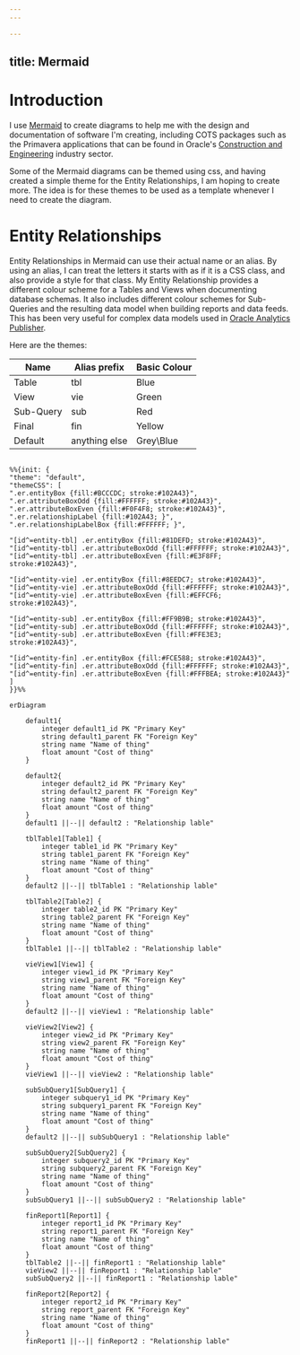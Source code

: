 ```yaml
---
---

---
```

title: Mermaid
---
# Introduction

I use [Mermaid](https://mermaid.js.org) to create diagrams to help me with the design and documentation of software I'm creating, including COTS packages such as the Primavera applications that can be found in Oracle's [Construction and Engineering](https://docs.oracle.com/en/industries/construction-engineering/index.html) industry sector.

Some of the Mermaid diagrams can be themed using css, and having created a simple theme for the Entity Relationships, I am hoping to create more.  The idea is for these themes to be used as a template whenever I need to create the diagram.

# Entity Relationships

Entity Relationships in Mermaid can use their actual name or an alias.  By using an alias, I can treat the letters it starts with as if it is a CSS class, and also provide a style for that class.  My Entity Relationship provides a different colour scheme for a Tables and Views when documenting database schemas.  It also includes different colour schemes for Sub-Queries and the resulting data model when building reports and data feeds.  This has been very useful for complex data models used in [Oracle Analytics Publisher](https://www.oracle.com/uk/middleware/technologies/analytics-publisher.html).

Here are the themes:

| Name      | Alias prefix  | Basic Colour |
| --------- | ------------- | ------------ |
| Table     | tbl           | Blue         |
| View      | vie           | Green        |
| Sub-Query | sub           | Red          |
| Final     | fin           | Yellow       |
| Default   | anything else | Grey\Blue    |

```mermaid

%%{init: {
"theme": "default",
"themeCSS": [
".er.entityBox {fill:#BCCCDC; stroke:#102A43}",
".er.attributeBoxOdd {fill:#FFFFFF; stroke:#102A43}",
".er.attributeBoxEven {fill:#F0F4F8; stroke:#102A43}",
".er.relationshipLabel {fill:#102A43; }",
".er.relationshipLabelBox {fill:#FFFFFF; }",

"[id^=entity-tbl] .er.entityBox {fill:#81DEFD; stroke:#102A43}",
"[id^=entity-tbl] .er.attributeBoxOdd {fill:#FFFFFF; stroke:#102A43}",
"[id^=entity-tbl] .er.attributeBoxEven {fill:#E3F8FF; stroke:#102A43}",

"[id^=entity-vie] .er.entityBox {fill:#8EEDC7; stroke:#102A43}",
"[id^=entity-vie] .er.attributeBoxOdd {fill:#FFFFFF; stroke:#102A43}",
"[id^=entity-vie] .er.attributeBoxEven {fill:#EFFCF6; stroke:#102A43}",

"[id^=entity-sub] .er.entityBox {fill:#FF9B9B; stroke:#102A43}",
"[id^=entity-sub] .er.attributeBoxOdd {fill:#FFFFFF; stroke:#102A43}",
"[id^=entity-sub] .er.attributeBoxEven {fill:#FFE3E3; stroke:#102A43}",

"[id^=entity-fin] .er.entityBox {fill:#FCE588; stroke:#102A43}",
"[id^=entity-fin] .er.attributeBoxOdd {fill:#FFFFFF; stroke:#102A43}",
"[id^=entity-fin] .er.attributeBoxEven {fill:#FFFBEA; stroke:#102A43}"
]
}}%%

erDiagram

    default1{
        integer default1_id PK "Primary Key"
        string default1_parent FK "Foreign Key"
        string name "Name of thing"
        float amount "Cost of thing"
    }

    default2{
        integer default2_id PK "Primary Key"
        string default2_parent FK "Foreign Key"
        string name "Name of thing"
        float amount "Cost of thing"
    }
    default1 ||--|| default2 : "Relationship lable"

    tblTable1[Table1] {
        integer table1_id PK "Primary Key"
        string table1_parent FK "Foreign Key"
        string name "Name of thing"
        float amount "Cost of thing"
    }
    default2 ||--|| tblTable1 : "Relationship lable"

    tblTable2[Table2] {
        integer table2_id PK "Primary Key"
        string table2_parent FK "Foreign Key"
        string name "Name of thing"
        float amount "Cost of thing"
    }
    tblTable1 ||--|| tblTable2 : "Relationship lable"

    vieView1[View1] {
        integer view1_id PK "Primary Key"
        string view1_parent FK "Foreign Key"
        string name "Name of thing"
        float amount "Cost of thing"
    }
    default2 ||--|| vieView1 : "Relationship lable"

    vieView2[View2] {
        integer view2_id PK "Primary Key"
        string view2_parent FK "Foreign Key"
        string name "Name of thing"
        float amount "Cost of thing"
    }
    vieView1 ||--|| vieView2 : "Relationship lable"

    subSubQuery1[SubQuery1] {
        integer subquery1_id PK "Primary Key"
        string subquery1_parent FK "Foreign Key"
        string name "Name of thing"
        float amount "Cost of thing"
    }
    default2 ||--|| subSubQuery1 : "Relationship lable"

    subSubQuery2[SubQuery2] {
        integer subquery2_id PK "Primary Key"
        string subquery2_parent FK "Foreign Key"
        string name "Name of thing"
		float amount "Cost of thing"
	}
	subSubQuery1 ||--|| subSubQuery2 : "Relationship lable"

    finReport1[Report1] {
        integer report1_id PK "Primary Key"
        string report1_parent FK "Foreign Key"
        string name "Name of thing"
        float amount "Cost of thing"
    }
    tblTable2 ||--|| finReport1 : "Relationship lable"
    vieView2 ||--|| finReport1 : "Relationship lable"
    subSubQuery2 ||--|| finReport1 : "Relationship lable"

    finReport2[Report2] {
        integer report2_id PK "Primary Key"
        string report_parent FK "Foreign Key"
        string name "Name of thing"
        float amount "Cost of thing"
    }
    finReport1 ||--|| finReport2 : "Relationship lable"

```
